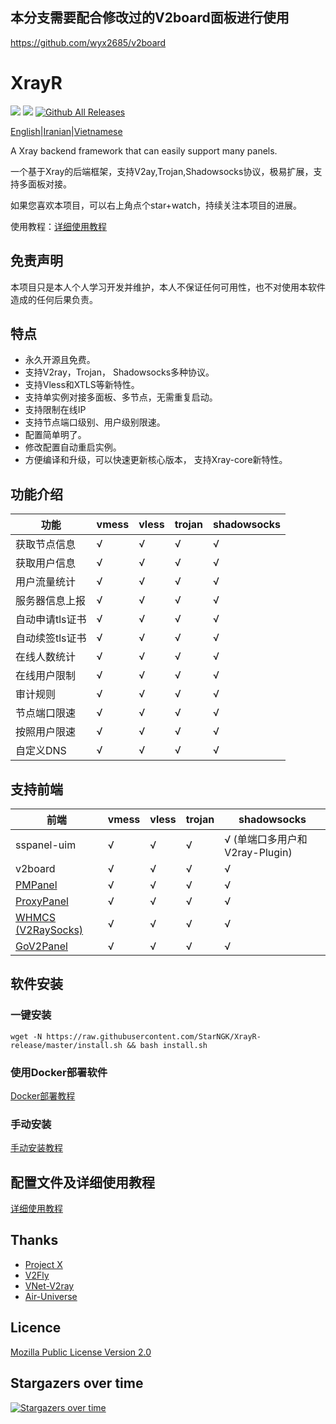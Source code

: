 ## 本分支需要配合修改过的V2board面板进行使用
https://github.com/wyx2685/v2board

# XrayR
![](https://github.com/StarNGK/XrayR/actions/workflows/release.yml/badge.svg)
![](https://github.com/StarNGK/XrayR/actions/workflows/docker.yml/badge.svg)
[![Github All Releases](https://img.shields.io/github/downloads/StarNGK/XrayR/total.svg)]()


[English](https://github.com/StarNGK/XrayR/blob/master/README-en.md)|[Iranian](https://github.com/StarNGK/XrayR/blob/master/README_Fa.md)|[Vietnamese](https://github.com/StarNGK/XrayR/blob/master/README-vi.md)

A Xray backend framework that can easily support many panels.

一个基于Xray的后端框架，支持V2ay,Trojan,Shadowsocks协议，极易扩展，支持多面板对接。

如果您喜欢本项目，可以右上角点个star+watch，持续关注本项目的进展。

使用教程：[详细使用教程](https://xrayr-project.github.io/XrayR-doc/)


## 免责声明

本项目只是本人个人学习开发并维护，本人不保证任何可用性，也不对使用本软件造成的任何后果负责。

## 特点

* 永久开源且免费。
* 支持V2ray，Trojan， Shadowsocks多种协议。
* 支持Vless和XTLS等新特性。
* 支持单实例对接多面板、多节点，无需重复启动。
* 支持限制在线IP
* 支持节点端口级别、用户级别限速。
* 配置简单明了。
* 修改配置自动重启实例。
* 方便编译和升级，可以快速更新核心版本， 支持Xray-core新特性。

## 功能介绍

| 功能        | vmess | vless | trojan | shadowsocks |
|-----------|-------|-------|--------|-------------|
| 获取节点信息| √ | √ | √ |√ |
| 获取用户信息| √ | √ | √ |√ |
| 用户流量统计| √ | √ | √ |√ |
| 服务器信息上报| √ | √ | √ |√ |
| 自动申请tls证书| √ | √ | √ |√ |
| 自动续签tls证书| √ | √ | √ |√ |
| 在线人数统计| √ | √ | √ |√ |
| 在线用户限制| √ | √ | √ |√ |
| 审计规则| √ | √ | √ |√ |
| 节点端口限速| √ | √ | √ |√ |
| 按照用户限速| √ | √ | √ |√ |
| 自定义DNS| √ | √ | √ |√ |

## 支持前端

| 前端                                                     | vmess | vless | trojan | shadowsocks |
|--------------------------------------------------------|-------|-------|--------|-------------------------|
| sspanel-uim                                            | √     | √     | √      | √ (单端口多用户和V2ray-Plugin) |
| v2board                                                | √     | √     | √      | √                       |
| [PMPanel](https://github.com/ByteInternetHK/PMPanel)   | √     | √     | √      | √                       |
| [ProxyPanel](https://github.com/ProxyPanel/ProxyPanel) | √     | √     | √      | √                       |
| [WHMCS (V2RaySocks)](https://v2raysocks.doxtex.com/)   | √     | √     | √      | √                       |
| [GoV2Panel](https://github.com/pingProMax/gov2panel)   | √     | √     | √      | √                       |

## 软件安装

### 一键安装

```
wget -N https://raw.githubusercontent.com/StarNGK/XrayR-release/master/install.sh && bash install.sh
```

### 使用Docker部署软件

[Docker部署教程](https://xrayr-project.github.io/XrayR-doc/xrayr-xia-zai-he-an-zhuang/install/docker)

### 手动安装

[手动安装教程](https://xrayr-project.github.io/XrayR-doc/xrayr-xia-zai-he-an-zhuang/install/manual)

## 配置文件及详细使用教程

[详细使用教程](https://xrayr-project.github.io/XrayR-doc/)

## Thanks

* [Project X](https://github.com/XTLS/)
* [V2Fly](https://github.com/v2fly)
* [VNet-V2ray](https://github.com/ProxyPanel/VNet-V2ray)
* [Air-Universe](https://github.com/crossfw/Air-Universe)

## Licence

[Mozilla Public License Version 2.0](https://github.com/StarNGK/XrayR/blob/master/LICENSE)


## Stargazers over time

[![Stargazers over time](https://starchart.cc/StarNGK/XrayR.svg)](https://starchart.cc/StarNGK/XrayR)


